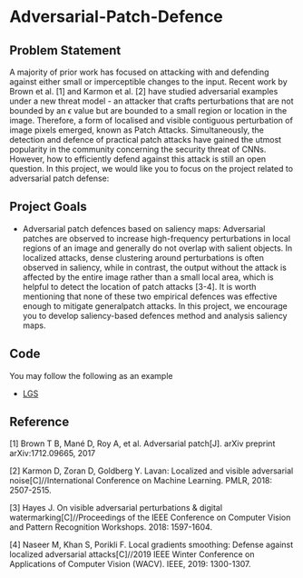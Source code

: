 # Adversarial-Patch-Defence
## Problem Statement
A majority of prior work has focused on attacking with and defending against either small or imperceptible changes to the input. Recent work by Brown et al. [1] and Karmon et al. [2] have studied adversarial examples under a new threat model - an attacker that crafts perturbations that are not bounded by an $\epsilon$ value but are bounded to a small region or location in the image. Therefore, a form of localised and visible contiguous perturbation of image pixels emerged, known as Patch Attacks. Simultaneously, the detection and defence of practical patch attacks have gained the utmost popularity in the community concerning the security threat of CNNs. However, how to efficiently defend against this attack is still an open question. In this project, we would like you to focus on the project related to adversarial patch defense:

## Project Goals
- Adversarial patch defences based on saliency maps: Adversarial patches are observed to increase high-frequency perturbations in local regions of an image and generally do not overlap with salient objects. In localized attacks, dense clustering around perturbations is often observed in saliency, while in contrast, the output without the attack is affected by the entire image rather than a small local area, which is helpful to detect the location of patch attacks [3-4]. It is worth mentioning that none of these two empirical defences was effective enough to mitigate generalpatch attacks. In this project, we encourage you to develop saliency-based defences method and analysis saliency maps.

## Code
You may follow the following as an example
- [LGS](https://github.com/Muzammal-Naseer/local_gradients_smoothing)

## Reference
[1] Brown T B, Mané D, Roy A, et al. Adversarial patch[J]. arXiv preprint arXiv:1712.09665, 2017

[2] Karmon D, Zoran D, Goldberg Y. Lavan: Localized and visible adversarial noise[C]//International Conference on Machine Learning. PMLR, 2018: 2507-2515.

[3] Hayes J. On visible adversarial perturbations & digital watermarking[C]//Proceedings of the IEEE Conference on Computer Vision and Pattern Recognition Workshops. 2018: 1597-1604.

[4] Naseer M, Khan S, Porikli F. Local gradients smoothing: Defense against localized adversarial attacks[C]//2019 IEEE Winter Conference on Applications of Computer Vision (WACV). IEEE, 2019: 1300-1307.
